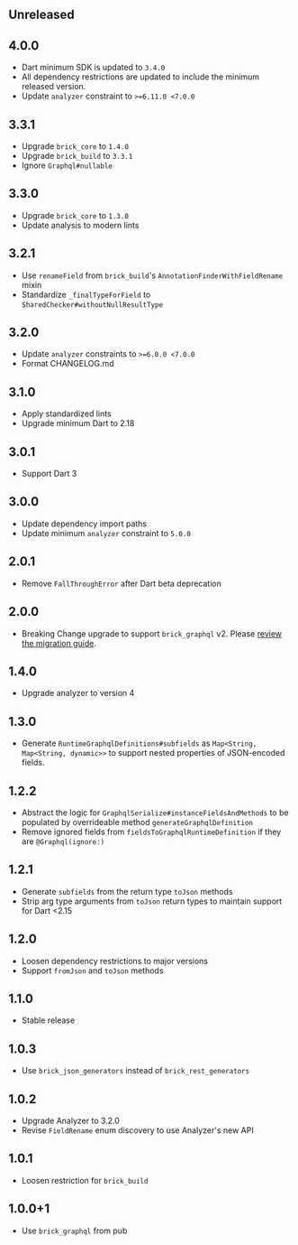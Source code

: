 ## Unreleased

## 4.0.0

- Dart minimum SDK is updated to `3.4.0`
- All dependency restrictions are updated to include the minimum released version.
- Update `analyzer` constraint to `>=6.11.0 <7.0.0`

## 3.3.1

- Upgrade `brick_core` to `1.4.0`
- Upgrade `brick_build` to `3.3.1`
- Ignore `Graphql#nullable`

## 3.3.0

- Upgrade `brick_core` to `1.3.0`
- Update analysis to modern lints

## 3.2.1

- Use `renameField` from `brick_build`'s `AnnotationFinderWithFieldRename` mixin
- Standardize `_finalTypeForField` to `SharedChecker#withoutNullResultType`

## 3.2.0

- Update `analyzer` constraints to `>=6.0.0 <7.0.0`
- Format CHANGELOG.md

## 3.1.0

- Apply standardized lints
- Upgrade minimum Dart to 2.18

## 3.0.1

- Support Dart 3

## 3.0.0

- Update dependency import paths
- Update minimum `analyzer` constraint to `5.0.0`

## 2.0.1

- Remove `FallThroughError` after Dart beta deprecation

## 2.0.0

- Breaking Change upgrade to support `brick_graphql` v2. Please [review the migration guide](https://github.com/GetDutchie/brick/blob/main/packages/brick_graphql/CHANGELOG.md#200).

## 1.4.0

- Upgrade analyzer to version 4

## 1.3.0

- Generate `RuntimeGraphqlDefinitions#subfields` as `Map<String, Map<String, dynamic>>` to support nested properties of JSON-encoded fields.

## 1.2.2

- Abstract the logic for `GraphqlSerialize#instanceFieldsAndMethods` to be populated by overrideable method `generateGraphqlDefinition`
- Remove ignored fields from `fieldsToGraphqlRuntimeDefinition` if they are `@Graphql(ignore:)`

## 1.2.1

- Generate `subfields` from the return type `toJson` methods
- Strip arg type arguments from `toJson` return types to maintain support for Dart <2.15

## 1.2.0

- Loosen dependency restrictions to major versions
- Support `fromJson` and `toJson` methods

## 1.1.0

- Stable release

## 1.0.3

- Use `brick_json_generators` instead of `brick_rest_generators`

## 1.0.2

- Upgrade Analyzer to 3.2.0
- Revise `FieldRename` enum discovery to use Analyzer's new API

## 1.0.1

- Loosen restriction for `brick_build`

## 1.0.0+1

- Use `brick_graphql` from pub
